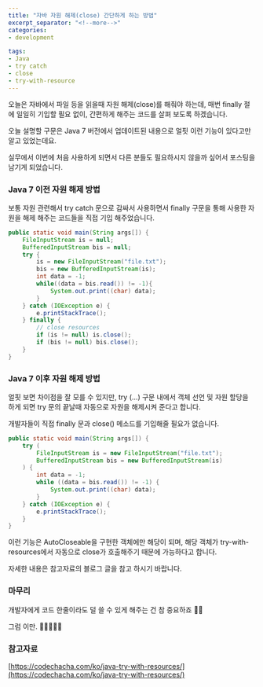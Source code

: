 ```yaml
---
title: "자바 자원 해제(close) 간단하게 하는 방법"
excerpt_separator: "<!--more-->"
categories:
- development

tags:
- Java
- try catch
- close
- try-with-resource
---
```


오늘은 자바에서 파일 등을 읽을때 자원 해제(close)를 해줘야 하는데, 매번 finally 절에 일일히 기입할 필요 없이, 간편하게 해주는 코드를 살펴 보도록 하겠습니다.

<!--more-->

오늘 설명할 구문은 Java 7 버전에서 업데이트된 내용으로 얼핏 이런 기능이 있다고만 알고 있었는데요.

실무에서 이번에 처음 사용하게 되면서 다른 분들도 필요하시지 않을까 싶어서 포스팅을 남기게 되었습니다.

### Java 7 이전 자원 해제 방법

보통 자원 관련해서 try catch 문으로 감싸서 사용하면서 finally 구문을 통해 사용한 자원을 해제 해주는 코드들을 직접 기입 해주었습니다.

```java
public static void main(String args[]) {
    FileInputStream is = null;
    BufferedInputStream bis = null;
    try {
        is = new FileInputStream("file.txt");
        bis = new BufferedInputStream(is);
        int data = -1;
        while((data = bis.read()) != -1){
            System.out.print((char) data);
        }
    } catch (IOException e) {
	    e.printStackTrace();
	} finally {
        // close resources
        if (is != null) is.close();
        if (bis != null) bis.close();
    }
}
```

### Java 7 이후 자원 해제 방법
얼핏 보면 차이점을 잘 모를 수 있지만, try (...) 구문 내에서 객체 선언 및 자원 할당을 하게 되면 try 문의 끝날때 자동으로 자원을 해제시켜 준다고 합니다.

개발자들이 직접 finally 문과 close() 메소드를 기입해줄 필요가 없습니다.

```java
public static void main(String args[]) {
    try (
        FileInputStream is = new FileInputStream("file.txt");
        BufferedInputStream bis = new BufferedInputStream(is)
    ) {
        int data = -1;
        while ((data = bis.read()) != -1) {
            System.out.print((char) data);
        }
    } catch (IOException e) {
        e.printStackTrace();
    }
}
```

이런 기능은 AutoCloseable을 구현한 객체에만 해당이 되며, 해당 객체가 try-with-resources에서 자동으로 close가 호출해주기 때문에 가능하다고 합니다.

자세한 내용은 참고자료의 블로그 글을 참고 하시기 바랍니다.

### 마무리
개발자에게 코드 한줄이라도 덜 쓸 수 있게 해주는 건 참 중요하죠 👍🏻

그럼 이만. 🥕👋🏼🖐🏼

### 참고자료
[https://codechacha.com/ko/java-try-with-resources/](https://codechacha.com/ko/java-try-with-resources/)